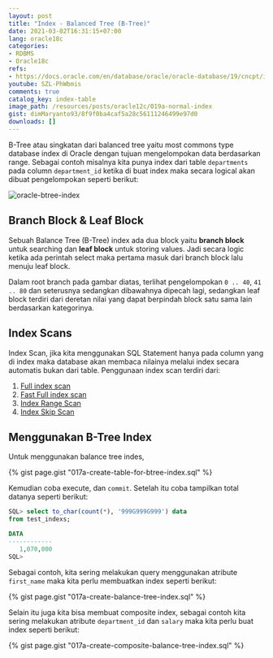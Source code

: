 ```yaml
---
layout: post
title: "Index - Balanced Tree (B-Tree)"
date: 2021-03-02T16:31:15+07:00
lang: oracle18c
categories:
- RDBMS
- Oracle18c
refs: 
- https://docs.oracle.com/en/database/oracle/oracle-database/19/cncpt/indexes-and-index-organized-tables.html#GUID-FC93A85B-C237-4249-AD1E-FF54576ED050
youtube: SZL-PhWbmis
comments: true
catalog_key: index-table
image_path: /resources/posts/oracle12c/019a-normal-index
gist: dimMaryanto93/8f9f0ba4caf5a28c56111246499e97d0
downloads: []
---
```


B-Tree atau singkatan dari balanced tree yaitu most commons type database index di Oracle dengan tujuan mengelompokan data berdasarkan range. Sebagai contoh misalnya kita punya index dari table `departments` pada column `department_id` ketika di buat index maka secara logical akan dibuat pengelompokan seperti berikut:

![oracle-btree-index](https://docs.oracle.com/en/database/oracle/oracle-database/19/cncpt/img/cncpt244.gif)

## Branch Block & Leaf Block

Sebuah Balance Tree (B-Tree) index ada dua block yaitu **branch block** untuk searching dan **leaf block** untuk storing values. Jadi secara logic ketika ada perintah select maka pertama masuk dari branch block lalu menuju leaf block.

Dalam root branch pada gambar diatas, terlihat pengelompokan `0 .. 40`, `41 .. 80` dan seterusnya sedangkan dibawahnya dipecah lagi, sedangkan leaf block terdiri dari deretan nilai yang dapat berpindah block satu sama lain berdasarkan kategorinya.

## Index Scans

Index Scan, jika kita menggunakan SQL Statement hanya pada column yang di index maka database akan membaca nilainya melalui index secara automatis bukan dari table. Penggunaan index scan terdiri dari:

1. [Full index scan](https://docs.oracle.com/en/database/oracle/oracle-database/19/cncpt/indexes-and-index-organized-tables.html#GUID-F8439C86-0C6A-4FA8-85C5-1D49AE590180)
2. [Fast Full index scan](https://docs.oracle.com/en/database/oracle/oracle-database/19/cncpt/indexes-and-index-organized-tables.html#GUID-2C8A7262-DEBE-4932-8EFB-64E61AD041C1)
3. [Index Range Scan](https://docs.oracle.com/en/database/oracle/oracle-database/19/cncpt/indexes-and-index-organized-tables.html#GUID-E1BD4FBF-8A6D-4EF8-8892-7B1CBFA9D5C6)
4. [Index Skip Scan](https://docs.oracle.com/en/database/oracle/oracle-database/19/cncpt/indexes-and-index-organized-tables.html#GUID-4675513E-A498-455B-A610-B70823E32A30)

## Menggunakan B-Tree Index

Untuk menggunakan balance tree indes, 

{% gist page.gist "017a-create-table-for-btree-index.sql" %}

Kemudian coba execute, dan `commit`. Setelah itu coba tampilkan total datanya seperti berikut:

```sql
SQL> select to_char(count(*), '999G999G999') data
from test_indexs;

DATA
------------
   1,070,000
SQL>
```

Sebagai contoh, kita sering melakukan query menggunakan atribute `first_name` maka kita perlu membuatkan index seperti berikut:

{% gist page.gist "017a-create-balance-tree-index.sql" %}

Selain itu juga kita bisa membuat composite index, sebagai contoh kita sering melakukan atribute `department_id` dan `salary` maka kita perlu buat index seperti berikut:

{% gist page.gist "017a-create-composite-balance-tree-index.sql" %}